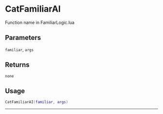 # CatFamiliarAI
Function name in FamiliarLogic.lua
## Parameters
`familiar`, `args`
## Returns
`none`
## Usage
```lua
CatFamiliarAI(familiar, args)
```
---
